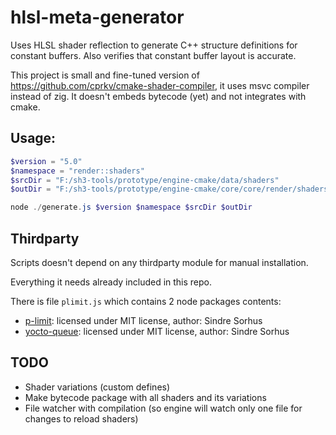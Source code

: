 # hlsl-meta-generator

Uses HLSL shader reflection to generate C++ structure definitions for constant buffers.
Also verifies that constant buffer layout is accurate.

This project is small and fine-tuned version of https://github.com/cprkv/cmake-shader-compiler, it uses msvc compiler instead of zig. It doesn't embeds bytecode (yet) and not integrates with cmake.

## Usage:

```powershell
$version = "5.0"
$namespace = "render::shaders"
$srcDir = "F:/sh3-tools/prototype/engine-cmake/data/shaders"
$outDir = "F:/sh3-tools/prototype/engine-cmake/core/core/render/shaders"

node ./generate.js $version $namespace $srcDir $outDir
```

## Thirdparty

Scripts doesn't depend on any thirdparty module for manual installation.

Everything it needs already included in this repo.

There is file `plimit.js` which contains 2 node packages contents:

- [p-limit](https://www.npmjs.com/package/p-limit): licensed under MIT license, author: Sindre Sorhus
- [yocto-queue](https://www.npmjs.com/package/yocto-queue): licensed under MIT license, author: Sindre Sorhus

## TODO

- Shader variations (custom defines)
- Make bytecode package with all shaders and its variations
- File watcher with compilation (so engine will watch only one file for changes to reload shaders)
